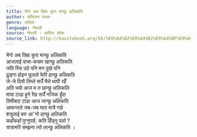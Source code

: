 ```yaml
---
title: भैगो अब तिम्रा कुरा मान्छु अलिकति
author: ललिजन रावल
genre: कविता
language: नेपाली
source: नेपाली - कविता कोश
source_link: http://kavitakosh.org/kk/%E0%A4%B2%E0%A4%B2%E0%A4%BF%E0%A4%9C%E0%A4%A8_%E0%A4%B0%E0%A4%BE%E0%A4%B5%E0%A4%B2
---
```


भैगो अब तिम्रा कुरा मान्छु अलिकति  
आजलाई वाचा-कसम खान्छु अलिकति  
जति रिस उठे पनि मन दुखे पनि  
ढुङ्गा होइन फूलले फेरि हान्छु अलिकति  
जे-जे दियौ तिम्ले सधैँ मैले थापी रहेँ  
अति भयो आज म त छान्छु अलिकलि  
माया टाढा हुने रैछ सधैँ नजिक हुँदा  
तिमीबाट टाढा आज जान्छु अलिकति  
आफन्तले जब-जब घात मात्रै गर्छ  
शत्रुलाई बरु आˆनो ठान्छु अलिकति  
कहाँकहाँ पुग्नुपर्छ, कति हिँड्नु पर्ला ?  
यात्राभरि सम्झना त्यो लान्छु अलिकति ।
